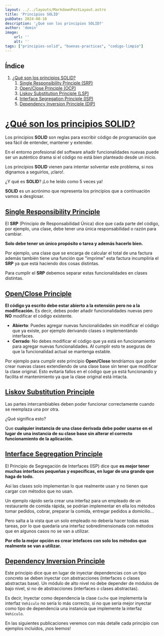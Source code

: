 ```yaml
---
layout: ../../layouts/MarkdownPostLayout.astro
title: 'Principios SOLID'
pubDate: 2024-08-10
description: '¿Qué son los principios SOLID?'
author: 'domin'
image:
    url: ''
    alt: ''
tags: ["principios-solid", "buenas-practicas", "codigo-limpio"]
---
```


<div class="p-4 mb-4 text-sm text-gray-900 rounded-lg bg-gray-50 dark:bg-gray-900 dark:text-gray-400" role="alert">
    <div class="pl-4">
        <h2 class="text-2xl font-bold mb-4">Índice</h2>
        <ol class="list-decimal ml-6 space-y-2">
            <li>
                <a href="#qué-son-los-principios-solid" class="text-gray-gray hover:text-gray-800">
                    ¿Qué son los principios SOLID?
                </a>
                <ol class="list-decimal ml-6 space-y-2">
                    <li>
                        <a href="#single-responsibility-principle" class="text-gray-600 hover:text-gray-800">
                            Single Responsibility Principle (SRP)
                        </a>
                    </li>
                    <li>
                        <a href="#openclose-principle" class="text-gray-600 hover:text-gray-800">
                            Open/Close Principle (OCP)
                        </a>
                    </li>
                    <li>
                        <a href="#liskov-substitution-principle" class="text-gray-600 hover:text-gray-800">
                            Liskov Substitution Principle (LSP)
                        </a>
                    </li>
                    <li>
                        <a href="#interface-segregation-principle" class="text-gray-600 hover:text-gray-800">
                            Interface Segregation Principle (ISP)
                        </a>
                    </li>
                    <li>
                        <a href="#dependency-inversion-principle" class="text-gray-600 hover:text-gray-800">
                            Dependency Inversion Principle (DIP)
                        </a>
                    </li>
                </ol>
            </li>
        </ol>
    </div>
</div>

# [¿Qué son los principios SOLID?](#qué-son-los-principios-solid)
Los principios **SOLID** son reglas para escribir código de programación que sea fácil de entender, mantener y extender.

En el entorno profesional del software añadir funcionalidades nuevas puede ser un auténtico drama si el código no está bien planteado desde un inicio.

Los principios **SOLID** vienen para intentar solventar este problema, si nos dignamos a seguirlos, ¡claro!.

¿Y qué es **SOLID**? ¡Lo he leído como 5 veces ya!

**SOLID** es un acrónimo que representa los principios que a continuación vamos a desglosar.

## [Single Responsibility Principle](#single-responsibility-principle)
El **SRP** (Principio de Responsabilidad Única) dice que cada parte del código, por ejemplo, una clase, debe tener una única responsabilidad o razón para cambiar.

**Solo debe tener un único propósito o tarea y además hacerlo bien.**

Por ejemplo, una clase que se encarga de calcular el total de una factura además también tiene una función que "imprime" esta factura incumpliría el **SRP** ya que está haciendo dos cosas distintas.

Para cumplir el **SRP** debemos separar estas funcionalidades en clases distintas.

## [Open/Close Principle](#open-close-principle)
**El código ya escrito debe estar abierto a la extensión pero no a la modificación.**
Es decir, debes poder añadir funcionalidades nuevas pero **NO** modificar el código existente.
- **Abierto**: Puedes agregar nuevas funcionalidades sin modificar el código que ya existe, por ejemplo derivando clases o implementando interfaces.
- **Cerrado**: No debes modificar el código que ya está en funcionamiento para agregar nuevas funcionalidades. Al cumplir esto te aseguras de que la funcionalidad actual se mantenga estable.

Por ejemplo para cumplir este principio **Open/Close** tendríamos que poder crear nuevas clases extendiendo de una clase base sin tener que modificar la clase original.
Esto evitaría fallos en el código que ya está funcionando y facilita el mantenimiento ya que la clase original está intacta.

## [Liskov Substitution Principle](#liskov-substitution-principle)
Las partes intercambiables deben poder funcionar correctamente cuando se reemplaza una por otra.

¿Qué significa esto?

Que **cualquier instancia de una clase derivada debe poder usarse en el lugar de una instancia de su clase base sin alterar el correcto funcionamiento de la aplicación.**

## [Interface Segregation Principle](#interface-segregation-principle)
El Principio de Segregación de Interfaces (ISP) dice que **es mejor tener muchas interfaces pequeñas y específicas, en lugar de una grande que haga de todo.**

Así las clases solo implementan lo que realmente usan y no tienen que cargar con métodos que no usan. 

Un ejemplo rápido sería crear una interfaz para un empleado de un restaurante de comida rápida, se podrían implementar en ella los métodos tomar pedidos, cobrar, preparar la comida, entregar pedidos a domicilio...

Pero salta a la vista que un solo empleado no debería hacer todas esas tareas, por lo que quedaría una interfaz sobredimensionada con métodos que en algunos casos no se van a utilizar.

**Por ello la mejor opción es crear intefaces con solo los métodos que realmente se van a utilizar.**

## [Dependency Inversion Principle](#dependency-inversion-principle)
Este principio dice que en lugar de inyectar dependencias con un tipo concreto se deben inyectar con abstracciones (interfaces o clases abstractas base).
Un módulo de alto nivel no debe depender de módulos de bajo nivel, si no de abstracciones (interfaces o clases abstractas).

Es decir, Inyectar como dependencia la clase `Coche` que implementa la interfaz `Vehículo` no sería lo más correcto, si no que sería mejor inyectar como tipo de dependencia una instancia que implemente la interfaz `Vehículo`.

En las siguientes publicaciones veremos con más detalle cada principio con ejemplos incluídos, ¡nos leemos!